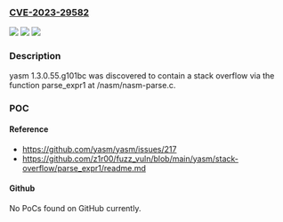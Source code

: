 ### [CVE-2023-29582](https://cve.mitre.org/cgi-bin/cvename.cgi?name=CVE-2023-29582)
![](https://img.shields.io/static/v1?label=Product&message=n%2Fa&color=blue)
![](https://img.shields.io/static/v1?label=Version&message=n%2Fa&color=blue)
![](https://img.shields.io/static/v1?label=Vulnerability&message=n%2Fa&color=brighgreen)

### Description

yasm 1.3.0.55.g101bc was discovered to contain a stack overflow via the function parse_expr1 at /nasm/nasm-parse.c.

### POC

#### Reference
- https://github.com/yasm/yasm/issues/217
- https://github.com/z1r00/fuzz_vuln/blob/main/yasm/stack-overflow/parse_expr1/readme.md

#### Github
No PoCs found on GitHub currently.

